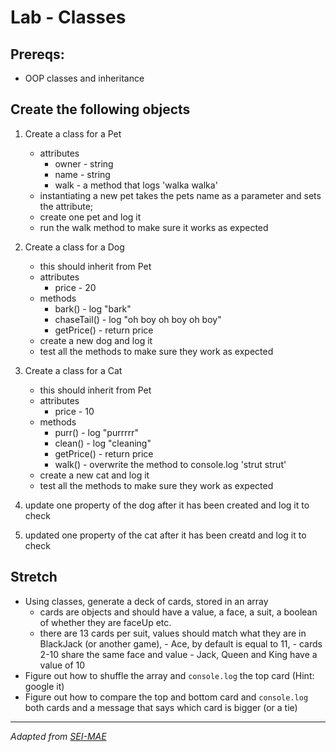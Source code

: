 # Lab - Classes

## Prereqs:
* OOP classes and inheritance

## Create the following objects

1. Create a class for a Pet
    - attributes
        - owner - string
        - name - string
        - walk - a method that logs 'walka walka'
    - instantiating a new pet takes the pets name as a parameter and sets the attribute;
    - create one pet and log it
    - run the walk method to make sure it works as expected

1. Create a class for a Dog
    - this should inherit from Pet
    - attributes
        - price - 20
    - methods
        - bark() - log "bark"
        - chaseTail() - log "oh boy oh boy oh boy"
        - getPrice() - return price
    - create a new dog and log it
    - test all the methods to make sure they work as expected


1. Create a class for a Cat
    - this should inherit from Pet
    - attributes
        - price - 10
    - methods
        - purr() - log "purrrrr"
        - clean() - log "cleaning"
        - getPrice() - return price
        - walk() - overwrite the method to console.log 'strut strut'
    - create a new cat and log it
    - test all the methods to make sure they work as expected
    
1. update one property of the dog after it has been created and log it to check
1. updated one property of the cat after it has been creatd and log it to check



## Stretch

- Using classes, generate a deck of cards, stored in an array
    - cards are objects and should have a value, a face, a suit, a boolean of whether they are faceUp etc.
    - there are 13 cards per suit, values should match what they are in BlackJack (or another game), 
            - Ace, by default is equal to 11, 
            - cards 2-10 share the same face and value
            - Jack, Queen and King have a value of 10
- Figure out how to shuffle the array and `console.log` the top card (Hint: google it)
- Figure out how to compare the top and bottom card and `console.log` both cards and a message that says which card is bigger (or a tie)

---

*Adapted from [SEI-MAE](https://git.generalassemb.ly/Software-Engineering-Immersive-Remote/SEIR-MAE-INSTRUCTORS/blob/master/unit_1/w04d3/student_labs/afternoon_lab.md)*
